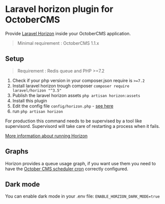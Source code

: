 Laravel horizon plugin for OctoberCMS
=
Provide [Laravel Horizon](https://horizon.laravel.com/) inside your OctoberCMS application.

> Minimal requirement : OctoberCMS 1.1.x

## Setup
> Requirement : Redis queue and PHP >=7.2

1. Check if your php version in your composer.json require is `>=7.2`
2. Install laravel horizon trough composer `composer require laravel/horizon "^3.5"`
3. Publish the laravel horizon assets `php artisan horizon:assets`
4. Install this plugin
5. Edit the config file `config/horizon.php` - [see here](https://divinglaravel.com/horizon/before-the-dive)
6. run `php artisan horizon`

For production this command needs to be supervised by a tool like supervisord.
Supervisord will take care of restarting a process when it fails.

[More information about running Horizon](https://laravel.com/docs/master/horizon#running-horizon)

## Graphs
Horizon provides a queue usage graph, if you want use them you need to have the [October CMS scheduler cron](http://octobercms.com/docs/setup/installation#crontab-setup)  correctly configured.

## Dark mode

You can enable dark mode in your .env file: `ENABLE_HORZION_DARK_MODE=true`
